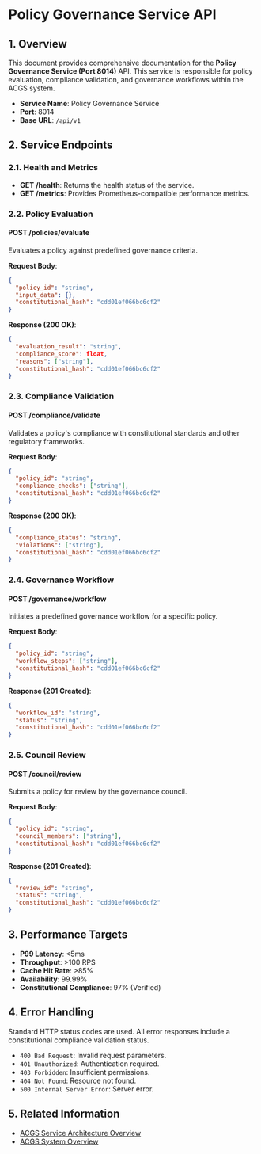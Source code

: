 # Policy Governance Service API

<!-- Constitutional Hash: cdd01ef066bc6cf2 -->

## 1. Overview

This document provides comprehensive documentation for the **Policy Governance Service (Port 8014)** API. This service is responsible for policy evaluation, compliance validation, and governance workflows within the ACGS system.

- **Service Name**: Policy Governance Service
- **Port**: 8014
- **Base URL**: `/api/v1`

## 2. Service Endpoints

### 2.1. Health and Metrics

- **GET /health**: Returns the health status of the service.
- **GET /metrics**: Provides Prometheus-compatible performance metrics.

### 2.2. Policy Evaluation

#### POST /policies/evaluate

Evaluates a policy against predefined governance criteria.

**Request Body**:

```json
{
  "policy_id": "string",
  "input_data": {},
  "constitutional_hash": "cdd01ef066bc6cf2"
}
```

**Response (200 OK)**:

```json
{
  "evaluation_result": "string",
  "compliance_score": float,
  "reasons": ["string"],
  "constitutional_hash": "cdd01ef066bc6cf2"
}
```

### 2.3. Compliance Validation

#### POST /compliance/validate

Validates a policy's compliance with constitutional standards and other regulatory frameworks.

**Request Body**:

```json
{
  "policy_id": "string",
  "compliance_checks": ["string"],
  "constitutional_hash": "cdd01ef066bc6cf2"
}
```

**Response (200 OK)**:

```json
{
  "compliance_status": "string",
  "violations": ["string"],
  "constitutional_hash": "cdd01ef066bc6cf2"
}
```

### 2.4. Governance Workflow

#### POST /governance/workflow

Initiates a predefined governance workflow for a specific policy.

**Request Body**:

```json
{
  "policy_id": "string",
  "workflow_steps": ["string"],
  "constitutional_hash": "cdd01ef066bc6cf2"
}
```

**Response (201 Created)**:

```json
{
  "workflow_id": "string",
  "status": "string",
  "constitutional_hash": "cdd01ef066bc6cf2"
}
```

### 2.5. Council Review

#### POST /council/review

Submits a policy for review by the governance council.

**Request Body**:

```json
{
  "policy_id": "string",
  "council_members": ["string"],
  "constitutional_hash": "cdd01ef066bc6cf2"
}
```

**Response (201 Created)**:

```json
{
  "review_id": "string",
  "status": "string",
  "constitutional_hash": "cdd01ef066bc6cf2"
}
```

## 3. Performance Targets

- **P99 Latency**: <5ms
- **Throughput**: >100 RPS
- **Cache Hit Rate**: >85%
- **Availability**: 99.99%
- **Constitutional Compliance**: 97% (Verified)

## 4. Error Handling

Standard HTTP status codes are used. All error responses include a constitutional compliance validation status.

- `400 Bad Request`: Invalid request parameters.
- `401 Unauthorized`: Authentication required.
- `403 Forbidden`: Insufficient permissions.
- `404 Not Found`: Resource not found.
- `500 Internal Server Error`: Server error.

## 5. Related Information

- [ACGS Service Architecture Overview](../ACGS_SERVICE_OVERVIEW.md)
- [ACGS System Overview](../../SYSTEM_OVERVIEW.md)
